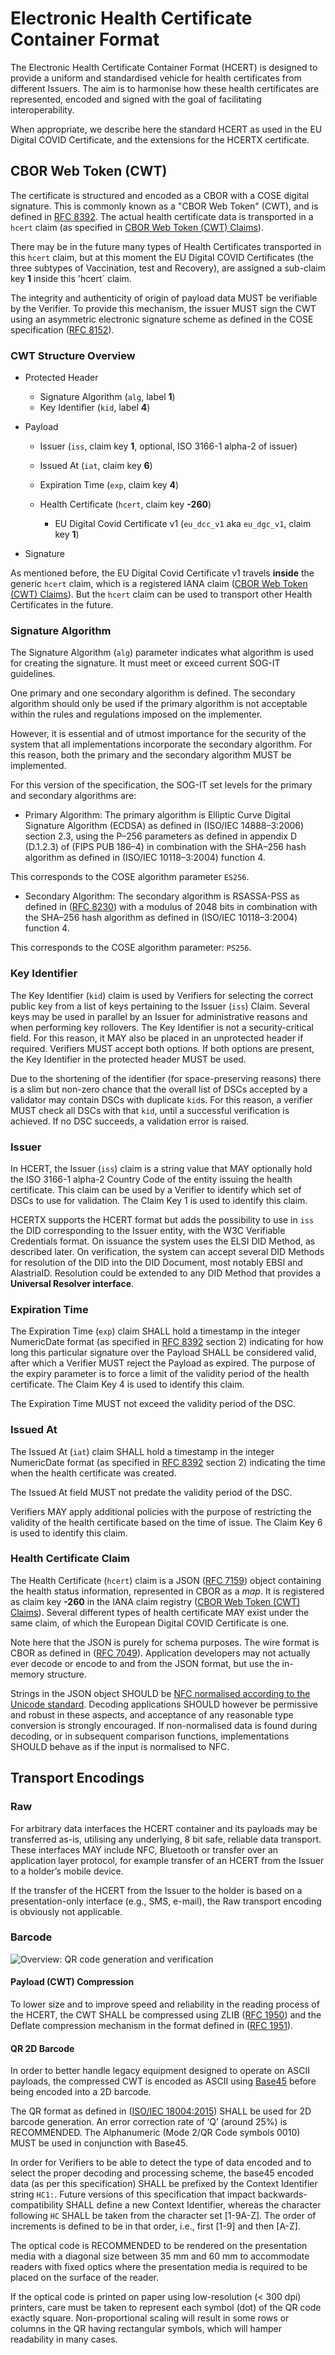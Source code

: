 # Electronic Health Certificate Container Format

The Electronic Health Certificate Container Format (HCERT) is designed to provide a uniform and standardised vehicle for health certificates from different Issuers. The aim is to harmonise how these health certificates are represented, encoded and signed with the goal of facilitating interoperability.

When appropriate, we describe here the standard HCERT as used in the EU Digital COVID Certificate, and the extensions for the HCERTX certificate.

## CBOR Web Token (CWT)

The certificate is structured and encoded as a CBOR with a COSE digital signature. This is commonly known as a "CBOR Web Token" (CWT), and is defined in [RFC 8392](https://tools.ietf.org/html/rfc8392). The actual health certificate data is transported in a `hcert` claim (as specified in [CBOR Web Token (CWT) Claims](https://www.iana.org/assignments/cwt/cwt.xhtml)).

There may be in the future many types of Health Certificates transported in this `hcert` claim, but at this moment the EU Digital COVID Certificates (the three subtypes of Vaccination, test and Recovery), are assigned a sub-claim key **1** inside this 'hcert` claim.

The integrity and authenticity of origin of payload data MUST be verifiable by the Verifier. To provide this mechanism, the issuer MUST sign the CWT using an asymmetric electronic signature scheme as defined in the COSE specification ([RFC 8152](https://tools.ietf.org/html/rfc8152)).


### CWT Structure Overview

- Protected Header

    - Signature Algorithm (`alg`, label **1**)
    - Key Identifier (`kid`, label **4**)

- Payload

    - Issuer (`iss`, claim key **1**, optional, ISO 3166-1 alpha-2 of issuer)
    - Issued At (`iat`, claim key **6**)
    - Expiration Time (`exp`, claim key **4**)
    - Health Certificate (`hcert`, claim key **-260**)

        - EU Digital Covid Certificate v1 (`eu_dcc_v1` aka `eu_dgc_v1`, claim key **1**)

- Signature

As mentioned before, the EU Digital Covid Certificate v1 travels **inside** the generic `hcert` claim, which is a registered IANA claim ([CBOR Web Token (CWT) Claims](https://www.iana.org/assignments/cwt/cwt.xhtml)). But the `hcert` claim can be used to transport other Health Certificates in the future.

### Signature Algorithm

The Signature Algorithm (`alg`) parameter indicates what algorithm is used for creating the signature. It must meet or exceed current SOG-IT guidelines.

One primary and one secondary algorithm is defined. The secondary algorithm should only be used if the primary algorithm is not acceptable within the rules and regulations imposed on the implementer.

However, it is essential and of utmost importance for the security of the system that all implementations incorporate the secondary algorithm. For this reason, both the primary and the secondary algorithm MUST be implemented.

For this version of the specification, the SOG-IT set levels for the primary and secondary algorithms are:

- Primary Algorithm: The primary algorithm is Elliptic Curve Digital Signature Algorithm (ECDSA) as defined in (ISO/IEC 14888–3:2006) section 2.3, using the P–256 parameters as defined in appendix D (D.1.2.3) of (FIPS PUB 186–4) in combination with the SHA–256 hash algorithm as defined in (ISO/IEC 10118–3:2004) function 4.

This corresponds to the COSE algorithm parameter `ES256`.

- Secondary Algorithm: The secondary algorithm is RSASSA-PSS as defined in ([RFC 8230](https://tools.ietf.org/html/rfc8230)) with a modulus of 2048 bits in combination with the SHA–256 hash algorithm as defined in (ISO/IEC 10118–3:2004) function 4.

This corresponds to the COSE algorithm parameter: `PS256`.

### Key Identifier

The Key Identifier (`kid`) claim is used by Verifiers for selecting the correct public key from a list of keys pertaining to the Issuer (`iss`) Claim. Several keys may be used in parallel by an Issuer for administrative reasons and when performing key rollovers. The Key Identifier is not a security-critical field. For this reason, it MAY also be placed in an unprotected header if required. Verifiers MUST accept both options.  If both options are present, the Key Identifier in the protected header MUST be used.

Due to the shortening of the identifier (for space-preserving reasons) there is a slim but non-zero chance that the overall list of DSCs accepted by a validator may contain DSCs with duplicate `kid`s. For this reason, a verifier MUST check all DSCs with that `kid`, until a successful verification is achieved. If no DSC succeeds, a validation error is raised.

### Issuer

In HCERT, the Issuer (`iss`) claim is a string value that MAY optionally hold the ISO 3166-1 alpha-2 Country Code of the entity issuing the health certificate. This claim can be used by a Verifier to identify which set of DSCs to use for validation. The Claim Key 1 is used to identify this claim.

HCERTX supports the HCERT format but adds the possibility to use in `iss` the DID corresponding to the Issuer entity, with the W3C Verifiable Credentials format. On issuance the system uses the ELSI DID Method, as described later. On verification, the system can accept several DID Methods for resolution of the DID into the DID Document, most notably EBSI and AlastriaID. Resolution could be extended to any DID Method that provides a **Universal Resolver interface**. 

### Expiration Time

The Expiration Time (`exp`) claim SHALL hold a timestamp in the integer NumericDate format (as specified in [RFC 8392](https://tools.ietf.org/html/rfc8392) section 2) indicating for how long this particular signature over the Payload SHALL be considered valid, after which a Verifier MUST reject the Payload as expired. The purpose of the expiry parameter is to force a limit of the validity period of the health certificate. The Claim Key 4 is used to identify this claim.

The Expiration Time MUST not exceed the validity period of the DSC.

### Issued At

The Issued At (`iat`) claim SHALL hold a timestamp in the integer NumericDate format (as specified in [RFC 8392](https://tools.ietf.org/html/rfc8392) section 2) indicating the time when the health certificate was created. 

The Issued At field MUST not predate the validity period of the DSC.

Verifiers MAY apply additional policies with the purpose of restricting the validity of the health certificate based on the time of issue. The Claim Key 6 is used to identify this claim.

### Health Certificate Claim

The Health Certificate (`hcert`) claim is a JSON ([RFC 7159](https://tools.ietf.org/html/rfc7159)) object containing the health status information, represented in CBOR as a *map*. It is registered as claim key **-260** in the IANA claim registry ([CBOR Web Token (CWT) Claims](https://www.iana.org/assignments/cwt/cwt.xhtml)). Several different types of health certificate MAY exist under the same claim, of which the European Digital COVID Certificate is one.

Note here that the JSON is purely for schema purposes. The wire format is CBOR as defined in ([RFC 7049](https://tools.ietf.org/html/rfc7049)). Application developers may not actually ever decode or encode to and from the JSON format, but use the in-memory structure.

Strings in the JSON object SHOULD be [NFC normalised according to the Unicode standard](http://www.unicode.org/reports/tr15/#Norm_Forms). Decoding applications SHOULD however be permissive and robust in these aspects, and acceptance of any reasonable type conversion is strongly encouraged. If non-normalised data is found during decoding, or in subsequent comparison functions, implementations SHOULD behave as if the input is normalised to NFC.

## Transport Encodings

### Raw

For arbitrary data interfaces the HCERT container and its payloads may be transferred as-is, utilising any underlying, 8 bit safe, reliable data transport. These interfaces MAY include NFC, Bluetooth or transfer over an application layer protocol, for example transfer of an HCERT from the Issuer to a holder’s mobile device.

If the transfer of the HCERT from the Issuer to the holder is based on a presentation-only interface (e.g., SMS, e-mail), the Raw transport encoding is obviously not applicable.

### Barcode

![Overview: QR code generation and verification](container_overview.png)

#### Payload (CWT) Compression

To lower size and to improve speed and reliability in the reading process of the HCERT, the CWT SHALL be compressed using ZLIB ([RFC 1950](https://tools.ietf.org/html/rfc1950)) and the Deflate compression mechanism in the format defined in ([RFC 1951](https://tools.ietf.org/html/rfc1951)). 

#### QR 2D Barcode

In order to better handle legacy equipment designed to operate on ASCII payloads, the compressed CWT is encoded as ASCII using [Base45](https://datatracker.ietf.org/doc/draft-faltstrom-base45) before being encoded into a 2D barcode.

The QR format as defined in ([ISO/IEC 18004:2015](https://www.iso.org/standard/62021.html#:~:text=ISO%2FIEC%2018004%3A2015%20defines%20the%20requirements%20for%20the%20symbology,algorithm%2C%20production%20quality%20requirements%2C%20and%20user-selectable%20application%20parameters.)) SHALL be used for 2D barcode generation. An error correction rate of ‘Q’ (around 25%) is RECOMMENDED.  The Alphanumeric (Mode 2/QR Code symbols 0010) MUST be used in conjunction with Base45. 

In order for Verifiers to be able to detect the type of data encoded and to select the proper decoding and processing scheme, the base45 encoded data (as per this specification) SHALL be prefixed by the Context Identifier string `HC1:`. Future versions of this specification that impact backwards-compatibility SHALL define a new Context Identifier, whereas the character following `HC` SHALL be taken from the character set [1-9A-Z]. The order of increments is defined to be in that order, i.e., first [1-9] and then [A-Z].

The optical code is RECOMMENDED to be rendered on the presentation media with a diagonal size between 35 mm and 60 mm to accommodate readers with fixed optics where the presentation media is required to be placed on the surface of the reader.

If the optical code is printed on paper using low-resolution (< 300 dpi) printers, care must be taken to represent each symbol (dot) of the QR code exactly square. Non-proportional scaling will result in some rows or columns in the QR having rectangular symbols, which will hamper readability in many cases.

